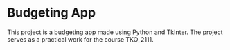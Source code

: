 # Budgeting App
This project is a budgeting app made using Python and TkInter. The project serves as a practical work for the course TKO_2111.
